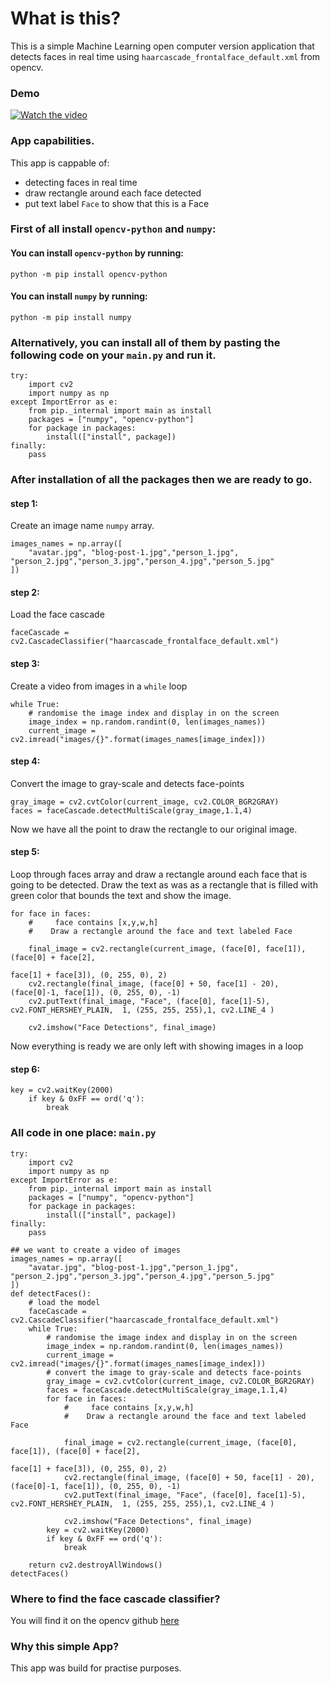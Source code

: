# What is this?

This is a simple Machine Learning open computer version 
application that detects faces in real time using `haarcascade_frontalface_default.xml` from opencv.

### Demo
[![Watch the video](https://img.youtube.com/vi/T-D1KVIuvjA/maxresdefault.jpg)](https://youtu.be/T-D1KVIuvjA)
### App capabilities.
This app is cappable of:
* detecting faces in real time
* draw rectangle around each face detected
* put text label `Face` to show that this is a Face

### First of all install `opencv-python` and `numpy`:
#### You can install `opencv-python` by running:

`python -m pip install opencv-python`

#### You can install `numpy` by running:
`python -m pip install numpy`

### Alternatively, you can install all of them by pasting the following code on your `main.py` and run it.

````buildoutcfg
try:
    import cv2
    import numpy as np
except ImportError as e:
    from pip._internal import main as install
    packages = ["numpy", "opencv-python"]
    for package in packages:
        install(["install", package])
finally:
    pass
````

### After installation of all the packages then we are ready to go.

#### step 1:
Create an image name `numpy` array.
````buildoutcfg
images_names = np.array([
    "avatar.jpg", "blog-post-1.jpg","person_1.jpg",
"person_2.jpg","person_3.jpg","person_4.jpg","person_5.jpg"
])
````
#### step 2:
Load the face cascade
````buildoutcfg
faceCascade = cv2.CascadeClassifier("haarcascade_frontalface_default.xml")
````
#### step 3:
Create a video from images in a `while` loop
````buildoutcfg
while True:
    # randomise the image index and display in on the screen
    image_index = np.random.randint(0, len(images_names))
    current_image = cv2.imread("images/{}".format(images_names[image_index]))
````
#### step 4:
Convert the image to gray-scale and detects face-points
````buildoutcfg
gray_image = cv2.cvtColor(current_image, cv2.COLOR_BGR2GRAY)
faces = faceCascade.detectMultiScale(gray_image,1.1,4)
````
Now we have all the point to draw the rectangle to our original image.



#### step 5:
Loop through faces array and draw a rectangle around each face that is going to be detected. Draw the text as was as a rectangle that is filled with green color that bounds the text
and show the image.
````buildoutcfg
for face in faces:
    #     face contains [x,y,w,h]
    #    Draw a rectangle around the face and text labeled Face

    final_image = cv2.rectangle(current_image, (face[0], face[1]), (face[0] + face[2],
                                                                    face[1] + face[3]), (0, 255, 0), 2)
    cv2.rectangle(final_image, (face[0] + 50, face[1] - 20), (face[0]-1, face[1]), (0, 255, 0), -1)
    cv2.putText(final_image, "Face", (face[0], face[1]-5), cv2.FONT_HERSHEY_PLAIN,  1, (255, 255, 255),1, cv2.LINE_4 )

    cv2.imshow("Face Detections", final_image)
````
Now everything is ready we are only left with showing images in a loop
#### step 6:
````buildoutcfg
key = cv2.waitKey(2000)
    if key & 0xFF == ord('q'):
        break
````

### All code in one place: `main.py`

````buildoutcfg
try:
    import cv2
    import numpy as np
except ImportError as e:
    from pip._internal import main as install
    packages = ["numpy", "opencv-python"]
    for package in packages:
        install(["install", package])
finally:
    pass

## we want to create a video of images
images_names = np.array([
    "avatar.jpg", "blog-post-1.jpg","person_1.jpg",
"person_2.jpg","person_3.jpg","person_4.jpg","person_5.jpg"
])
def detectFaces():
    # load the model
    faceCascade = cv2.CascadeClassifier("haarcascade_frontalface_default.xml")
    while True:
        # randomise the image index and display in on the screen
        image_index = np.random.randint(0, len(images_names))
        current_image = cv2.imread("images/{}".format(images_names[image_index]))
        # convert the image to gray-scale and detects face-points
        gray_image = cv2.cvtColor(current_image, cv2.COLOR_BGR2GRAY)
        faces = faceCascade.detectMultiScale(gray_image,1.1,4)
        for face in faces:
            #     face contains [x,y,w,h]
            #    Draw a rectangle around the face and text labeled Face

            final_image = cv2.rectangle(current_image, (face[0], face[1]), (face[0] + face[2],
                                                                            face[1] + face[3]), (0, 255, 0), 2)
            cv2.rectangle(final_image, (face[0] + 50, face[1] - 20), (face[0]-1, face[1]), (0, 255, 0), -1)
            cv2.putText(final_image, "Face", (face[0], face[1]-5), cv2.FONT_HERSHEY_PLAIN,  1, (255, 255, 255),1, cv2.LINE_4 )

            cv2.imshow("Face Detections", final_image)
        key = cv2.waitKey(2000)
        if key & 0xFF == ord('q'):
            break

    return cv2.destroyAllWindows()
detectFaces()
````

### Where to find the face cascade classifier?
You will find it on the opencv github [here](https://github.com/opencv/opencv/tree/master/data/haarcascades)
 
### Why this simple App?
This app was build for practise purposes.